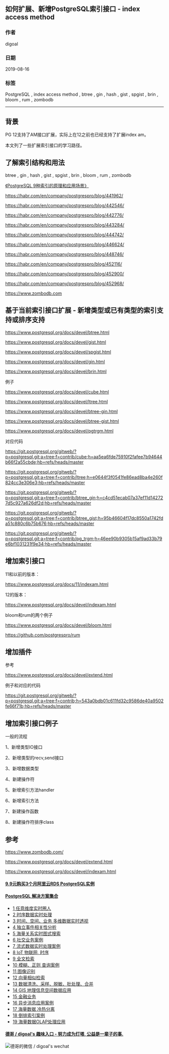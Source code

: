 ## 如何扩展、新增PostgreSQL索引接口 - index access method     
                  
### 作者                  
digoal                  
                  
### 日期                  
2019-08-16                 
                  
### 标签                  
PostgreSQL , index access method , btree , gin , hash , gist , spgist , brin , bloom , rum , zombodb     
                  
----                  
                  
## 背景         
PG 12支持了AM接口扩展，实际上在12之前也已经支持了扩展index am。  
  
本文列了一些扩展索引接口的学习路径。  
  
## 了解索引结构和用法  
  
btree , gin , hash , gist , spgist , brin , bloom , rum , zombodb    
  
[《PostgreSQL 9种索引的原理和应用场景》](../201706/20170627_01.md)    
  
https://habr.com/en/company/postgrespro/blog/441962/  
  
https://habr.com/en/company/postgrespro/blog/442546/  
  
https://habr.com/en/company/postgrespro/blog/442776/  
  
https://habr.com/en/company/postgrespro/blog/443284/  
  
https://habr.com/en/company/postgrespro/blog/444742/  
  
https://habr.com/en/company/postgrespro/blog/446624/  
  
https://habr.com/en/company/postgrespro/blog/448746/  
  
https://habr.com/en/company/postgrespro/blog/452116/  
  
https://habr.com/en/company/postgrespro/blog/452900/  
  
https://habr.com/en/company/postgrespro/blog/452968/  
  
https://www.zombodb.com  
  
## 基于当前索引接口扩展 - 新增类型或已有类型的索引支持或排序支持  
https://www.postgresql.org/docs/devel/btree.html  
  
https://www.postgresql.org/docs/devel/gist.html  
  
https://www.postgresql.org/docs/devel/spgist.html  
  
https://www.postgresql.org/docs/devel/gin.html  
  
https://www.postgresql.org/docs/devel/brin.html  
  
例子  
  
https://www.postgresql.org/docs/devel/cube.html  
  
https://www.postgresql.org/docs/devel/ltree.html  
  
https://www.postgresql.org/docs/devel/btree-gin.html  
  
https://www.postgresql.org/docs/devel/btree-gist.html  
  
https://www.postgresql.org/docs/devel/pgtrgm.html  
  
对应代码  
  
https://git.postgresql.org/gitweb/?p=postgresql.git;a=tree;f=contrib/cube;h=aa5ea6fde75910f2fafee7b94644b66f2a55cbde;hb=refs/heads/master  
  
https://git.postgresql.org/gitweb/?p=postgresql.git;a=tree;f=contrib/ltree;h=e0644f3f0541fe86ead8ba4e260f824cc3e306e3;hb=refs/heads/master  
  
https://git.postgresql.org/gitweb/?p=postgresql.git;a=tree;f=contrib/btree_gin;h=c4cd51ecab07a37ef11d142727d5c927a626df2d;hb=refs/heads/master  
  
https://git.postgresql.org/gitweb/?p=postgresql.git;a=tree;f=contrib/btree_gist;h=95b46604f17dc8550a1742fda51c880c6b75b676;hb=refs/heads/master  
  
https://git.postgresql.org/gitweb/?p=postgresql.git;a=tree;f=contrib/pg_trgm;h=46ee90b9305b15af9ad33b79e6bf1031231f9e34;hb=refs/heads/master  
  
## 增加索引接口  
11和以前的版本：  
  
https://www.postgresql.org/docs/11/indexam.html  
  
12的版本：  
  
https://www.postgresql.org/docs/devel/indexam.html  
  
bloom和rum的两个例子  
  
https://www.postgresql.org/docs/devel/bloom.html  
  
https://github.com/postgrespro/rum  
  
## 增加插件  
参考  
  
https://www.postgresql.org/docs/devel/extend.html  
  
例子和对应的代码  
  
https://git.postgresql.org/gitweb/?p=postgresql.git;a=tree;f=contrib;h=543a0bdb01c611fd32c9586de40a9502fe66f71b;hb=refs/heads/master  
  
## 增加索引接口例子  
一般的流程  
  
1、新增类型IO接口  
  
2、新增类型的recv,send接口  
  
3、新增数据类型  
  
4、新建操作符  
  
5、新增索引方法handler  
  
6、新增索引方法  
  
7、新建操作函数  
  
8、新建操作符排序class  
  
       
## 参考  
https://www.zombodb.com/  
  
https://www.postgresql.org/docs/devel/extend.html  
  
https://www.postgresql.org/docs/devel/indexam.html  
  

    
  
  
  
  
  
  
  
  
  
  
  
  
  
  
  
  
  
  
  
  
  
  
  
  
  
  
  
  
  
  
  
  
  
  
  
  
  
  
  
  
  
  
  
  
  
  
  
  
  
  
  
#### [9.9元购买3个月阿里云RDS PostgreSQL实例](https://www.aliyun.com/database/postgresqlactivity "57258f76c37864c6e6d23383d05714ea")
  
  
#### [PostgreSQL 解决方案集合](https://yq.aliyun.com/topic/118 "40cff096e9ed7122c512b35d8561d9c8")
- [1 任意维度实时圈人](https://yq.aliyun.com/topic/118 "40cff096e9ed7122c512b35d8561d9c8")
- [2 时序数据实时处理](https://yq.aliyun.com/topic/118 "40cff096e9ed7122c512b35d8561d9c8")
- [3 时间、空间、业务 多维数据实时透视](https://yq.aliyun.com/topic/118 "40cff096e9ed7122c512b35d8561d9c8")
- [4 独立事件相关性分析](https://yq.aliyun.com/topic/118 "40cff096e9ed7122c512b35d8561d9c8")
- [5 海量关系实时图式搜索](https://yq.aliyun.com/topic/118 "40cff096e9ed7122c512b35d8561d9c8")
- [6 社交业务案例](https://yq.aliyun.com/topic/118 "40cff096e9ed7122c512b35d8561d9c8")
- [7 流式数据实时处理案例](https://yq.aliyun.com/topic/118 "40cff096e9ed7122c512b35d8561d9c8")
- [8 IoT 物联网, 时序](https://yq.aliyun.com/topic/118 "40cff096e9ed7122c512b35d8561d9c8")
- [9 全文检索](https://yq.aliyun.com/topic/118 "40cff096e9ed7122c512b35d8561d9c8")
- [10 模糊、正则 查询案例](https://yq.aliyun.com/topic/118 "40cff096e9ed7122c512b35d8561d9c8")
- [11 图像识别](https://yq.aliyun.com/topic/118 "40cff096e9ed7122c512b35d8561d9c8")
- [12 向量相似检索](https://yq.aliyun.com/topic/118 "40cff096e9ed7122c512b35d8561d9c8")
- [13 数据清洗、采样、脱敏、批处理、合并](https://yq.aliyun.com/topic/118 "40cff096e9ed7122c512b35d8561d9c8")
- [14 GIS 地理信息空间数据应用](https://yq.aliyun.com/topic/118 "40cff096e9ed7122c512b35d8561d9c8")
- [15 金融业务](https://yq.aliyun.com/topic/118 "40cff096e9ed7122c512b35d8561d9c8")
- [16 异步消息应用案例](https://yq.aliyun.com/topic/118 "40cff096e9ed7122c512b35d8561d9c8")
- [17 海量数据 冷热分离](https://yq.aliyun.com/topic/118 "40cff096e9ed7122c512b35d8561d9c8")
- [18 倒排索引案例](https://yq.aliyun.com/topic/118 "40cff096e9ed7122c512b35d8561d9c8")
- [19 海量数据OLAP处理应用](https://yq.aliyun.com/topic/118 "40cff096e9ed7122c512b35d8561d9c8")
  
  
#### [德哥 / digoal's 趣味入口 - 努力成为灯塔, 公益是一辈子的事.](https://github.com/digoal/blog/blob/master/README.md "22709685feb7cab07d30f30387f0a9ae")
  
  
![德哥的微信 / digoal's wechat](../pic/digoal_weixin.jpg "f7ad92eeba24523fd47a6e1a0e691b59")
  
